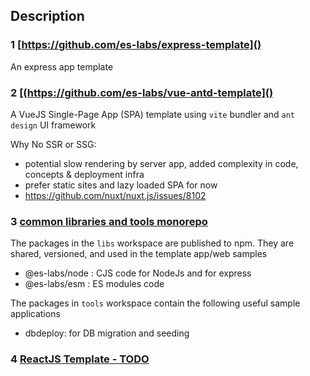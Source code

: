 ## Description

### 1 [https://github.com/es-labs/express-template]()

An express app template

### 2 [(https://github.com/es-labs/vue-antd-template]()

A VueJS Single-Page App (SPA) template using `vite` bundler and `ant design` UI framework

Why No SSR or SSG:
- potential slow rendering by server app, added complexity in code, concepts & deployment infra
- prefer static sites and lazy loaded SPA for now
- https://github.com/nuxt/nuxt.js/issues/8102

### 3 [common libraries and tools monorepo](https://github.com/es-labs/jscommon)

The packages in the `libs` workspace are published to npm. They are shared, versioned, and used in the template app/web samples
- @es-labs/node : CJS code for NodeJs and for express
- @es-labs/esm : ES modules code

The packages in `tools` workspace contain the following useful sample applications
- dbdeploy: for DB migration and seeding

### 4 [ReactJS Template - TODO]()


